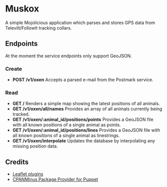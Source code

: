 Muskox
======

A simple Mojolicious application which parses and stores GPS data from Televilt/FollowIt tracking collars.


Endpoints
---------

At the moment the service endpoints only support GeoJSON.

### Create

* **POST /v1/oxen** Accepts a parsed e-mail from the Postmark service.

### Read

* **GET /** Renders a simple map showing the latest positions of all animals.
* **GET /v1/oxen/all/names** Provides an array of all animals currently being tracked.
* **GET /v1/oxen/:animal_id/positions/points** Provides a GeoJSON file with all known positions of a single animal as points.
* **GET /v1/oxen/:animal_id/positions/lines** Provides a GeoJSON file with all known positions of a single animal as linestrings.
* **GET /v1/oxen/interpolate** Updates the database by interpolating any missing position data.


Credits
-------

* [Leaflet plugins](https://github.com/shramov/leaflet-plugins)
* [CPANMinus Package Provider for Puppet](https://github.com/torrancew/puppet-cpanm)

